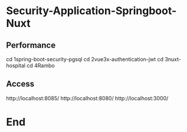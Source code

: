 # Security-Application-Springboot-Nuxt

## Performance

cd 1spring-boot-security-pgsql
cd 2vue3x-authentication-jwt
cd 3nuxt-hospital
cd 4Rambo


##  Access

http://localhost:8085/
http://localhost:8080/
http://localhost:3000/


# End
